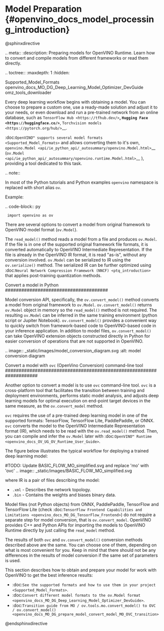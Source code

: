 # Model Preparation {#openvino_docs_model_processing_introduction}

@sphinxdirective

.. meta::
   :description: Preparing models for OpenVINO Runtime. Learn how to convert and compile models from different frameworks or read them directly.


.. toctree::
   :maxdepth: 1
   :hidden:

   Supported_Model_Formats
   openvino_docs_MO_DG_Deep_Learning_Model_Optimizer_DevGuide
   omz_tools_downloader


Every deep learning workflow begins with obtaining a model. You can choose to prepare a custom one, use a ready-made solution and adjust it to your needs, or even download and run a pre-trained network from an online database, such as `TensorFlow Hub <https://tfhub.dev/>`__, `Hugging Face <https://huggingface.co/>`__, `Torchvision models <https://pytorch.org/hub/>`__.

:doc:`OpenVINO™ supports several model formats <Supported_Model_Formats>` and allows converting them to it's own, `openvino.Model <api/ie_python_api/_autosummary/openvino.Model.html>`__ (`ov.Model <api/ie_python_api/_autosummary/openvino.runtime.Model.html>`__ ), providing a tool dedicated to this task.


.. note::

   In most of the Python tutorials and Python examples ``openvino`` namespace is replaced with short alias ``ov``.

   Example:

  .. code-block:: py

     import openvino as ov


There are several options to convert a model from original framework to OpenVINO model format (``ov.Model``).

The ``read_model()`` method reads a model from a file and produces ``ov.Model``. If the file is in one of the supported original framework file formats, it is converted automatically to OpenVINO Intermediate Representation. If the file is already in the OpenVINO IR format, it is read "as-is", without any conversion involved. ``ov.Model`` can be serialized to IR using the ``ov.serialize()`` method. The serialized IR can be further optimized using :doc:`Neural Network Compression Framework (NNCF) <ptq_introduction>` that applies post-training quantization methods.

Convert a model in Python
######################################

Model conversion API, specifically, the ``ov.convert_model()`` method converts a model from original framework to ``ov.Model``. ``ov.convert_model()`` returns ``ov.Model`` object in memory so the ``read_model()`` method is not required. The resulting ``ov.Model`` can be inferred in the same training environment (python script or Jupiter Notebook). ``ov.convert_model()`` provides a convenient way to quickly switch from framework-based code to OpenVINO-based code in your inference application. In addition to model files, ``ov.convert_model()`` can take OpenVINO extension objects constructed directly in Python for easier conversion of operations that are not supported in OpenVINO.

.. image:: _static/images/model_conversion_diagram.svg
   :alt: model conversion diagram

Convert a model with ``ovc`` (OpenVino Conversion) command-line tool
####################################################################

Another option to convert a model is to use ``ovc`` command-line tool. ``ovc`` is a cross-platform tool that facilitates the transition between training and deployment environments, performs static model analysis, and adjusts deep learning models for optimal execution on end-point target devices in the same measure, as the ``ov.convert_model`` method.

``ovc`` requires the use of a pre-trained deep learning model in one of the supported formats: TensorFlow, TensorFlow Lite, PaddlePaddle, or ONNX. ``ovc`` converts the model to the OpenVINO Intermediate Representation format (IR), which needs to be read with the ``ov.read_model()`` method. Then, you can compile and infer the ``ov.Model`` later with :doc:`OpenVINO™ Runtime <openvino_docs_OV_UG_OV_Runtime_User_Guide>`.


The figure below illustrates the typical workflow for deploying a trained deep learning model:

#TODO: Update BASIC_FLOW_MO_simplified.svg and replace 'mo' with 'ovc'
.. image:: _static/images/BASIC_FLOW_MO_simplified.svg

where IR is a pair of files describing the model:

* ``.xml`` - Describes the network topology.
* ``.bin`` - Contains the weights and biases binary data.


Model files (not Python objects) from ONNX, PaddlePaddle, TensorFlow and TensorFlow Lite  (check :doc:`TensorFlow Frontend Capabilities and Limitations <openvino_docs_MO_DG_TensorFlow_Frontend>`) do not require a separate step for model conversion, that is ``ov.convert_model``. OpenVINO provides C++ and Python APIs for importing the models to OpenVINO Runtime directly by just calling the ``read_model`` method. 

The results of both ``ovc`` and ``ov.convert_model()`` conversion methods described above are the same. You can choose one of them, depending on what is most convenient for you. Keep in mind that there should not be any differences in the results of model conversion if the same set of parameters is used.

This section describes how to obtain and prepare your model for work with OpenVINO to get the best inference results:

* :doc:`See the supported formats and how to use them in your project <Supported_Model_Formats>`.
* :doc:`Convert different model formats to the ov.Model format <openvino_docs_MO_DG_Deep_Learning_Model_Optimizer_DevGuide>`.
* :doc:`Transition guide from MO / ov.tools.mo.convert_model() to OVC / ov.convert_model() <openvino_docs_MO_DG_prepare_model_convert_model_MO_OVC_transition>`

@endsphinxdirective

